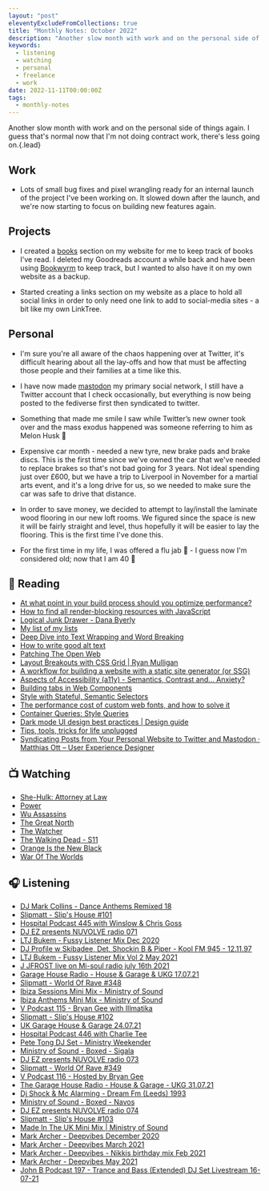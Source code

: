 ```yaml
---
layout: "post"
eleventyExcludeFromCollections: true
title: "Monthly Notes: October 2022"
description: "Another slow month with work and on the personal side of things again. I guess that's normal now that I'm not doing contract work, there's less going on."
keywords:
  - listening
  - watching
  - personal
  - freelance
  - work
date: 2022-11-11T00:00:00Z
tags:
  - monthly-notes
---
```

Another slow month with work and on the personal side of things again. I guess that's normal now that I'm not doing contract work, there's less going on.{.lead}

## Work
- Lots of small bug fixes and pixel wrangling ready for an internal launch of the project I've been working on. It slowed down after the launch, and we're now starting to focus on building new features again.

## Projects
- I created a [books](/books "Books") section on my website for me to keep track of books I've read. I deleted my Goodreads account a while back and have been using [Bookwyrm](https://bookwyrm.social/ "Bookwyrm") to keep track, but I wanted to also have it on my own website as a backup.

- Started creating a links section on my website as a place to hold all social links in order to only need one link to add to social-media sites - a bit like my own LinkTree.

## Personal
- I'm sure you're all aware of the chaos happening over at Twitter, it's difficult hearing about all the lay-offs and how that must be affecting those people and their families at a time like this.

- I have now made [mastodon](https://mastodon.social/@juanfernandes "Juan Fernandes on Mastodon") my primary social network, I still have a Twitter account that I check occasionally, but everything is now being posted to the fediverse first then syndicated to twitter.

- Something that made me smile I saw while Twitter’s new owner took over and the mass exodus happened was someone referring to him as Melon Husk 🤣

- Expensive car month - needed a new tyre, new brake pads and brake discs. This is the first time since we've owned the car that we've needed to replace brakes so that's not bad going for 3 years. Not ideal spending just over £600, but we have a trip to Liverpool in November for a martial arts event, and it's a long drive for us, so we needed to make sure the car was safe to drive that distance.

- In order to save money, we decided to attempt to lay/install the laminate wood flooring in our new loft rooms. We figured since the space is new it will be fairly straight and level, thus hopefully it will be easier to lay the flooring. This is the first time I've done this.

- For the first time in my life, I was offered a flu jab 😬 - I guess now I'm considered old; now that I am 40 🤣

## 📖 Reading
- [At what point in your build process should you optimize performance?](https://gomakethings.com/at-what-point-in-your-build-process-should-you-optimize-performance/ "At what point in your build process should you optimize performance?")
- [How to find all render-blocking resources with JavaScript](https://www.stefanjudis.com/blog/how-to-find-all-render-blocking-resources-with-javascript/ "How to find all render-blocking resources with JavaScript")
- [Logical Junk Drawer - Dana Byerly](https://danabyerly.com/notes/logical-junk-drawer/ "Logical Junk Drawer - Dana Byerly")
- [My list of my lists](https://critter.blog/2022/03/15/my-list-of-my-lists/ "My list of my lists")
- [Deep Dive into Text Wrapping and Word Breaking](https://codersblock.com/blog/deep-dive-into-text-wrapping-and-word-breaking/ "Deep Dive into Text Wrapping and Word Breaking")
- [How to write good alt text](https://gomakethings.com/how-to-write-good-alt-text/ "How to write good alt text")
- [Patching The Open Web](https://blog.jim-nielsen.com/2022/patching-open-web/ "Patching The Open Web")
- [Layout Breakouts with CSS Grid | Ryan Mulligan](https://ryanmulligan.dev/blog/layout-breakouts/ "Layout Breakouts with CSS Grid | Ryan Mulligan")
- [A workflow for building a website with a static site generator (or SSG)](https://gomakethings.com/a-workflow-for-building-a-website-with-a-static-site-generator-or-ssg/ "A workflow for building a website with a static site generator (or SSG)")
- [Aspects of Accessibility (a11y) - Semantics, Contrast and... Anxiety?](https://sarajw.hashnode.dev/aspects-of-accessibility-a11y-semantics-contrast-and-anxiety "Aspects of Accessibility (a11y) - Semantics, Contrast and... Anxiety?")
- [Building tabs in Web Components](https://darn.es/building-tabs-in-web-components/ "Building tabs in Web Components")
- [Style with Stateful, Semantic Selectors](https://benmyers.dev/blog/semantic-selectors/ "Style with Stateful, Semantic Selectors")
- [The performance cost of custom web fonts, and how to solve it](https://www.wholegraindigital.com/blog/performant-web-fonts/ "The performance cost of custom web fonts, and how to solve it")
- [Container Queries: Style Queries](https://www.bram.us/2022/10/14/container-queries-style-queries/ "Container Queries: Style Queries")
- [Dark mode UI design best practices | Design guide](https://atmos.style/blog/dark-mode-ui-best-practices "Dark mode UI design best practices | Design guide")
- [Tips, tools, tricks for life unplugged](https://mehretbiruk.com/2022/10/11/tips-tools-tricks/ "Tips, tools, tricks for life unplugged")
- [Syndicating Posts from Your Personal Website to Twitter and Mastodon · Matthias Ott – User Experience Designer](https://matthiasott.com/notes/syndicating-posts-personal-website-twitter-mastodon "Syndicating Posts from Your Personal Website to Twitter and Mastodon · Matthias Ott – User Experience Designer")

## 📺 Watching
* [She-Hulk: Attorney at Law](https://www.themoviedb.org/tv/92783-she-hulk-attorney-at-law "She-Hulk: Attorney at Law")
* [Power](https://www.themoviedb.org/tv/54650-power "Power")
* [Wu Assassins](https://www.themoviedb.org/tv/86752-wu-assassins "Wu Assassins")
* [The Great North](https://www.themoviedb.org/tv/93221-the-great-north "The Great North")
* [The Watcher](https://www.themoviedb.org/tv/210232-the-watcher "The Watcher")
* [The Walking Dead - S11](https://www.themoviedb.org/tv/1402-the-walking-dead "The Walking Dead")
* [Orange Is the New Black](https://www.themoviedb.org/tv/1424-orange-is-the-new-black "Orange Is the New Black")
* [War Of The Worlds](https://www.themoviedb.org/tv/86374-la-guerre-des-mondes "War Of The Worlds")

## 🎧 Listening
- [DJ Mark Collins - Dance Anthems Remixed 18](https://www.mixcloud.com/decadeofdance/new-mix-dj-mark-collins-dance-anthems-remixed-18-old-skool-house-rave-dance-anthems-mashups/ "DJ Mark Collins - Dance Anthems Remixed 18")
- [Slipmatt - Slip's House #101](https://www.mixcloud.com/Slipmatt/slipmatt-slips-house-101/ "Slipmatt - Slip's House #101")
- [Hospital Podcast 445 with Winslow & Chris Goss](https://www.mixcloud.com/hospitalrecords/hospital-podcast-445-with-winslow-chris-goss/ "Hospital Podcast 445 with Winslow & Chris Goss")
- [DJ EZ presents NUVOLVE radio 071](https://www.mixcloud.com/djez/nuvolve-071/ "DJ EZ presents NUVOLVE radio 071")
- [LTJ Bukem - Fussy Listener Mix Dec 2020](https://www.mixcloud.com/LTJBukem/ltj-bukem-fussy-listener-mix-dec-2020/ "LTJ Bukem - Fussy Listener Mix Dec 2020")
- [DJ Profile w Skibadee, Det, Shockin B & Piper - Kool FM 945 - 12.11.97](https://www.mixcloud.com/Dizzyuk/dj-profile-w-skibadee-det-shockin-b-piper-kool-fm-945-121197 "DJ Profile w Skibadee, Det, Shockin B & Piper - Kool FM 945 - 12.11.97")
- [LTJ Bukem - Fussy Listener Mix Vol 2 May 2021](https://www.mixcloud.com/LTJBukem/ltj-bukem-fussy-listener-mix-vol-2-may-2021 "LTJ Bukem - Fussy Listener Mix Vol 2 May 2021")
- [J JFROST live on Mi-soul radio july 16th 2021](https://www.mixcloud.com/jjfrost2/j-jfrost-live-on-mi-soul-radio-july-16th-2021 "J JFROST live on Mi-soul radio july 16th 2021")
- [Garage House Radio - House & Garage & UKG 17.07.21](https://www.mixcloud.com/Elski/garage-house-radio-house-garage-ukg-170721/ "Garage House Radio - House & Garage & UKG 17.07.21")
- [Slipmatt - World Of Rave #348](https://www.mixcloud.com/Slipmatt/slipmatt-world-of-rave-348/ "Slipmatt - World Of Rave #348")
- [Ibiza Sessions Mini Mix - Ministry of Sound](https://www.mixcloud.com/ministryofsound/ibiza-sessions-mini-mix-june-2020-ministry-of-sound/ "Ibiza Sessions Mini Mix - Ministry of Sound")
- [Ibiza Anthems Mini Mix - Ministry of Sound](https://www.mixcloud.com/ministryofsound/ibiza-anthems-mini-mix-apr-2020-ministry-of-sound "Ibiza Anthems Mini Mix - Ministry of Sound")
- [V Podcast 115 - Bryan Gee with Illmatika](https://www.mixcloud.com/v_recordings/v-podcast-115-bryan-gee-w-illmatika "V Podcast 115 - Bryan Gee with Illmatika")
- [Slipmatt - Slip's House #102](https://www.mixcloud.com/Slipmatt/slipmatt-slips-house-102/ "Slipmatt - Slip's House #102")
- [UK Garage House & Garage 24.07.21](https://www.mixcloud.com/Elski/playbackukcom-uk-garage-house-garage-240721 "UK Garage House & Garage 24.07.21")
- [Hospital Podcast 446 with Charlie Tee](https://www.mixcloud.com/hospitalrecords/hospital-podcast-446-with-charlie-tee/ "Hospital Podcast 446 with Charlie Tee")
- [Pete Tong DJ Set - Ministry Weekender](https://www.mixcloud.com/ministryofsound/pete-tong-ministry-weekender-dj-set-ministry-of-sound/ "Pete Tong DJ Set - Ministry Weekender")
- [Ministry of Sound - Boxed - Sigala](https://www.mixcloud.com/ministryofsound/ministry-of-sound-boxed-sigala/ "Ministry of Sound - Boxed - Sigala")
- [DJ EZ presents NUVOLVE radio 073](https://www.mixcloud.com/djez/nuvolve-073/ "DJ EZ presents NUVOLVE radio 073")
- [Slipmatt - World Of Rave #349](https://www.mixcloud.com/Slipmatt/slipmatt-world-of-rave-349/ "Slipmatt - World Of Rave #349")
- [V Podcast 116 - Hosted by Bryan Gee](https://www.mixcloud.com/v_recordings/v-podcast-116-hosted-by-bryan-gee/ "V Podcast 116 - Hosted by Bryan Gee")
- [The Garage House Radio - House & Garage - UKG 31.07.21](https://www.mixcloud.com/Elski/the-garage-house-radio-house-garage-ukg-310721 "The Garage House Radio - House & Garage - UKG 31.07.21")
- [Dj Shock & Mc Alarming - Dream Fm (Leeds) 1993](https://www.mixcloud.com/sarahdavies33/dj-shock-mc-alarming-dream-fm-leeds-1993 "Dj Shock & Mc Alarming - Dream Fm (Leeds) 1993")
- [Ministry of Sound - Boxed - Navos](https://www.mixcloud.com/ministryofsound/ministry-of-sound-boxed-navos "Ministry of Sound - Boxed - Navos")
- [DJ EZ presents NUVOLVE radio 074](https://www.mixcloud.com/djez/nuvolve-074/ "DJ EZ presents NUVOLVE radio 074")
- [Slipmatt - Slip's House #103](https://www.mixcloud.com/Slipmatt/slipmatt-slips-house-103/ "Slipmatt - Slip's House #103")
- [Made In The UK Mini Mix | Ministry of Sound](https://www.mixcloud.com/ministryofsound/made-in-the-uk-mini-mix-march-2020-ministry-of-sound/ "Made In The UK Mini Mix | Ministry of Sound")
- [Mark Archer - Deepvibes December 2020](https://www.mixcloud.com/mark_archer/mark-archer-deepvibes-december-2020/ "Mark Archer - Deepvibes December 2020")
- [Mark Archer - Deepvibes March 2021](https://www.mixcloud.com/mark_archer/mark-archer-deepvibes-march-2021/ "Mark Archer - Deepvibes March 2021")
- [Mark Archer - Deepvibes - Nikkis birthday mix Feb 2021](https://www.mixcloud.com/mark_archer/mark-archer-deepvibes-nikkis-birthday-mix-feb-2021 "Mark Archer - Deepvibes - Nikkis birthday mix Feb 2021")
- [Mark Archer - Deepvibes May 2021](https://www.mixcloud.com/mark_archer/mark-archer-deepvibes-may-2021/ "Mark Archer - Deepvibes May 2021")
- [John B Podcast 197 - Trance and Bass (Extended) DJ Set Livestream 16-07-21](https://www.mixcloud.com/JohnBBeta/john-b-podcast-197-trance-and-bass-extended-dj-set-livestream-160721/ "John B Podcast 197 - Trance and Bass (Extended) DJ Set Livestream 16-07-21")
